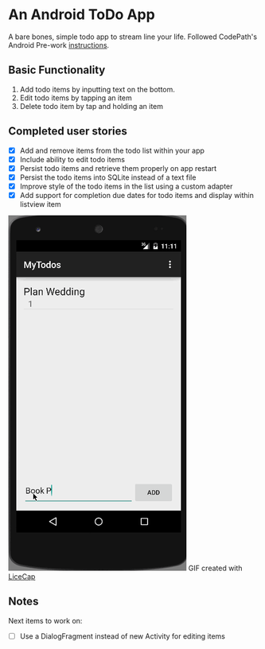 # An Android ToDo App
A bare bones, simple todo app to stream line your life.  Followed CodePath's Android Pre-work [instructions](http://courses.codepath.com/snippets/intro_to_android/prework).

## Basic Functionality
1.  Add todo items by inputting text on the bottom.
2.  Edit todo items by tapping an item
3.  Delete todo item by tap and holding an item

## Completed user stories
 - [x] Add and remove items from the todo list within your app
 - [x] Include ability to edit todo items
 - [x] Persist todo items and retrieve them properly on app restart
 - [x] Persist the todo items into SQLite instead of a text file
 - [x] Improve style of the todo items in the list using a custom adapter
 - [x] Add support for completion due dates for todo items and display within listview item

![app demo](./app_demo.gif)
GIF created with [LiceCap](http://www.cockos.com/licecap/)


## Notes
Next items to work on:
 - [ ] Use a DialogFragment instead of new Activity for editing items

